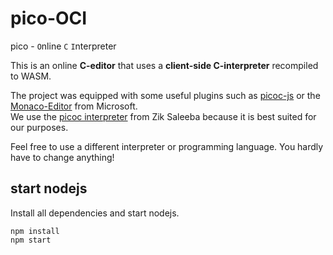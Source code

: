 # pico-OCI

pico - `O`nline `C` `I`nterpreter  
  
This is an online **C-editor** that uses a **client-side C-interpreter** recompiled to WASM.  
  
The project was equipped with some useful plugins such as [picoc-js](https://www.npmjs.com/package/picoc-js) or the [Monaco-Editor](https://microsoft.github.io/monaco-editor/) from Microsoft.  
We use the [picoc interpreter](https://gitlab.com/zsaleeba/picoc) from Zik Saleeba because it is best suited for our purposes.  
  
Feel free to use a different interpreter or programming language. You hardly have to change anything!

## start nodejs

Install all dependencies and start nodejs.

```
npm install
npm start
```
